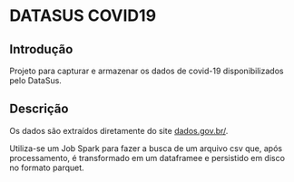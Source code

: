 # DATASUS COVID19

## Introdução

Projeto para capturar e armazenar os dados de covid-19 disponibilizados pelo DataSus.

##  Descrição

Os dados são extraídos diretamente do site [dados.gov.br/](https://dados.gov.br/dataset/bd-srag-2020).

Utiliza-se um Job Spark para fazer a busca de um arquivo csv que, após processamento, é transformado em um dataframee e persistido em disco no formato parquet.